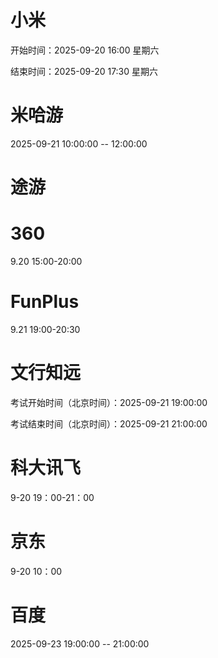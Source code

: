 
# 小米
开始时间：2025-09-20 16:00 星期六

结束时间：2025-09-20 17:30 星期六

# 米哈游
2025-09-21 10:00:00 -- 12:00:00

# 途游

# 360
9.20 15:00-20:00

# FunPlus
9.21 19:00-20:30

# 文行知远
考试开始时间（北京时间）：2025-09-21 19:00:00

考试结束时间（北京时间）：2025-09-21 21:00:00

# 科大讯飞
9-20 19：00-21：00

# 京东
9-20 10：00

# 百度
2025-09-23 19:00:00 -- 21:00:00
<!--stackedit_data:
eyJoaXN0b3J5IjpbLTEzNjkyOTM4MDIsLTk5OTg0NDE0OSwtOT
EzMzMwODM3LC0xOTI4OTIyNjUwLDQ4ODYyNTE5NSwtMjI3ODkw
ODAsMTE1NjIzMTYzMyw1MjIwNTUzMjMsLTIwMDQ0MDczMDIsLT
IxNDA5MDQxNjMsLTczNzI2Mzc2NSwxMzY4MDIzOTIxLDcxODgx
ODU5NCwtMjA1NTg1ODIzNSwxNTU3NjM2MjM3LC0yNTAwMjEyNj
EsMjA4MzUyNzE5LC0xMjM1NTU2Njk1LDE0MDc0MDUxMDUsMTM1
NzI2NDQ2Ml19
-->